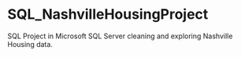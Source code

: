 # SQL_NashvilleHousingProject
SQL Project in Microsoft SQL Server cleaning and exploring Nashville Housing data. 
